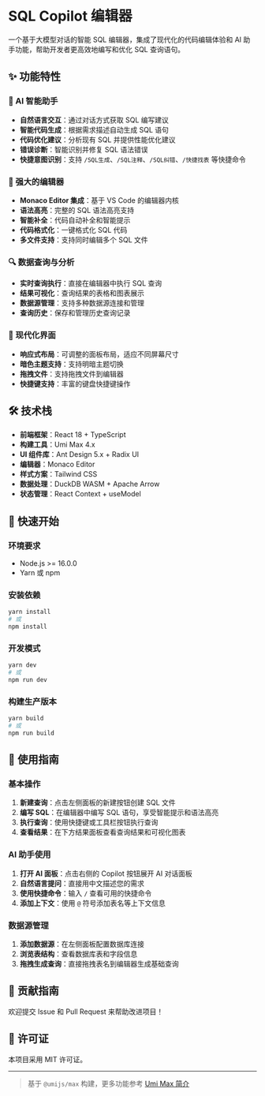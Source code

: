 # SQL Copilot 编辑器

一个基于大模型对话的智能 SQL 编辑器，集成了现代化的代码编辑体验和 AI 助手功能，帮助开发者更高效地编写和优化 SQL 查询语句。

## ✨ 功能特性

### 🤖 AI 智能助手
- **自然语言交互**：通过对话方式获取 SQL 编写建议
- **智能代码生成**：根据需求描述自动生成 SQL 语句
- **代码优化建议**：分析现有 SQL 并提供性能优化建议
- **错误诊断**：智能识别并修复 SQL 语法错误
- **快捷意图识别**：支持 `/SQL生成`、`/SQL注释`、`/SQL纠错`、`/快捷找表` 等快捷命令

### 📝 强大的编辑器
- **Monaco Editor 集成**：基于 VS Code 的编辑器内核
- **语法高亮**：完整的 SQL 语法高亮支持
- **智能补全**：代码自动补全和智能提示
- **代码格式化**：一键格式化 SQL 代码
- **多文件支持**：支持同时编辑多个 SQL 文件

### 🔍 数据查询与分析
- **实时查询执行**：直接在编辑器中执行 SQL 查询
- **结果可视化**：查询结果的表格和图表展示
- **数据源管理**：支持多种数据源连接和管理
- **查询历史**：保存和管理历史查询记录

### 🎨 现代化界面
- **响应式布局**：可调整的面板布局，适应不同屏幕尺寸
- **暗色主题支持**：支持明暗主题切换
- **拖拽文件**：支持拖拽文件到编辑器
- **快捷键支持**：丰富的键盘快捷键操作

## 🛠 技术栈

- **前端框架**：React 18 + TypeScript
- **构建工具**：Umi Max 4.x
- **UI 组件库**：Ant Design 5.x + Radix UI
- **编辑器**：Monaco Editor
- **样式方案**：Tailwind CSS
- **数据处理**：DuckDB WASM + Apache Arrow
- **状态管理**：React Context + useModel

## 🚀 快速开始

### 环境要求
- Node.js >= 16.0.0
- Yarn 或 npm

### 安装依赖
```bash
yarn install
# 或
npm install
```

### 开发模式
```bash
yarn dev
# 或
npm run dev
```

### 构建生产版本
```bash
yarn build
# 或
npm run build
```

## 📖 使用指南

### 基本操作
1. **新建查询**：点击左侧面板的新建按钮创建 SQL 文件
2. **编写 SQL**：在编辑器中编写 SQL 语句，享受智能提示和语法高亮
3. **执行查询**：使用快捷键或工具栏按钮执行查询
4. **查看结果**：在下方结果面板查看查询结果和可视化图表

### AI 助手使用
1. **打开 AI 面板**：点击右侧的 Copilot 按钮展开 AI 对话面板
2. **自然语言提问**：直接用中文描述您的需求
3. **使用快捷命令**：输入 `/` 查看可用的快捷命令
4. **添加上下文**：使用 `@` 符号添加表名等上下文信息

### 数据源管理
1. **添加数据源**：在左侧面板配置数据库连接
2. **浏览表结构**：查看数据库表和字段信息
3. **拖拽生成查询**：直接拖拽表名到编辑器生成基础查询

## 🤝 贡献指南

欢迎提交 Issue 和 Pull Request 来帮助改进项目！

## 📄 许可证

本项目采用 MIT 许可证。

---

> 基于 `@umijs/max` 构建，更多功能参考 [Umi Max 简介](https://umijs.org/docs/max/introduce)
